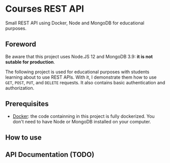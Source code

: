 # Courses REST API
Small REST API using Docker, Node and MongoDB for educational purposes.

## Foreword

Be aware that this project uses Node.JS 12 and MongoDB 3.9: **it is not sutable for production**.

The following project is used for educational purposes with students learning about to use REST APIs. With it, I demonstrate them how to use `GET`, `POST`, `PUT`, and `DELETE` requests. It also contains basic authentication and authorization. 


## Prerequisites

- [Docker](https://www.docker.com/): the code containning in this project is fully dockerized. You don't need to have Node or MongoDB installed on your computer.


## How to use



## API Documentation (TODO)
